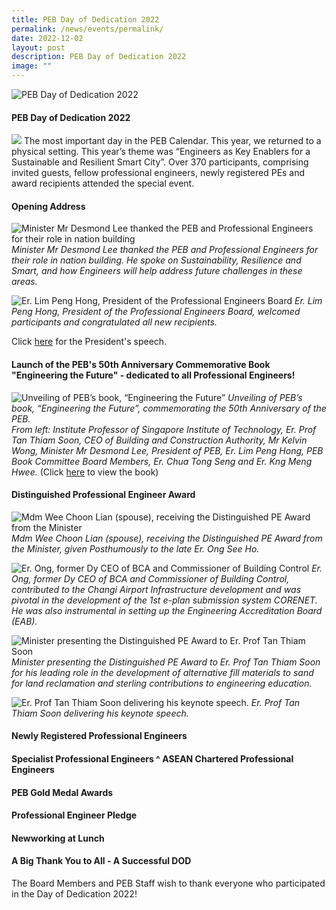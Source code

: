 ```yaml
---
title: PEB Day of Dedication 2022
permalink: /news/events/permalink/
date: 2022-12-02
layout: post
description: PEB Day of Dedication 2022
image: ""
---
```

![PEB Day of Dedication 2022](/images/PEB%20Day%20of%20Dedication%202022/dod2022_1.png)

#### PEB Day of Dedication 2022

![](/images/PEB%20Day%20of%20Dedication%202022/dod2022_2.jpg)
The most important day in the PEB Calendar. This year, we returned to a physical setting. This year’s theme was “Engineers as Key Enablers for a Sustainable and Resilient Smart City”. Over 370 participants, comprising invited guests, fellow professional engineers, newly registered PEs and award recipients attended the special event.

#### Opening Address
![Minister Mr Desmond Lee thanked the PEB and Professional Engineers for their role in nation building](/images/PEB%20Day%20of%20Dedication%202022/dod2022_3.jpg)
*Minister Mr Desmond Lee thanked the PEB and Professional Engineers for their role in nation building. He spoke on Sustainability, Resilience and Smart, and how Engineers will help address future challenges in these areas.*

![Er. Lim Peng Hong, President of the Professional Engineers Board](/images/PEB%20Day%20of%20Dedication%202022/dod2022_4.jpg)
*Er. Lim Peng Hong, President of the Professional Engineers Board, welcomed participants and congratulated all new recipients.*

Click [here](https://www.peb.gov.sg/Downloads/PEBPresidentSpeech_DOD2022.pdf)
 for the President's speech.
 
#### Launch of the PEB's 50th Anniversary Commemorative Book "Engineering the Future" - dedicated to all Professional Engineers!
![Unveiling of PEB’s book, “Engineering the Future”](/images/PEB%20Day%20of%20Dedication%202022/dod2022_5.jpg)
*Unveiling of PEB’s book, “Engineering the Future”, commemorating the 50th Anniversary of the PEB.  
From left: Institute Professor of Singapore Institute of Technology, Er. Prof Tan Thiam Soon, CEO of Building and Construction Authority, Mr Kelvin Wong, Minister Mr Desmond Lee, President of PEB, Er. Lim Peng Hong, PEB Book Committee Board Members, Er. Chua Tong Seng and Er. Kng Meng Hwee.*
(Click [here](https://www.peb.gov.sg/Downloads/PEB50thAnniversaryBook.pdf) to view the book)

#### Distinguished Professional Engineer Award
![Mdm Wee Choon Lian (spouse), receiving the Distinguished PE Award from the Minister](/images/PEB%20Day%20of%20Dedication%202022/dod2022_6.png)
*Mdm Wee Choon Lian (spouse), receiving the Distinguished PE Award from the Minister, given Posthumously to the late Er. Ong See Ho.*

![Er. Ong, former Dy CEO of BCA and Commissioner of Building Control](/images/PEB%20Day%20of%20Dedication%202022/dod2022_7.jpg)
*Er. Ong, former Dy CEO of BCA and Commissioner of Building Control, contributed to the Changi Airport Infrastructure development and was pivotal in the development of the 1st e-plan submission system CORENET. He was also instrumental in setting up the Engineering Accreditation Board (EAB).*

![Minister presenting the Distinguished PE Award to Er. Prof Tan Thiam Soon](/images/PEB%20Day%20of%20Dedication%202022/dod2022_8.jpg)
*Minister presenting the Distinguished PE Award to Er. Prof Tan Thiam Soon for his leading role in the development of alternative fill materials to sand for land reclamation and sterling contributions to engineering education.*

![Er. Prof Tan Thiam Soon delivering his keynote speech.](/images/PEB%20Day%20of%20Dedication%202022/dod2022_9.jpg)
*Er. Prof Tan Thiam Soon delivering his keynote speech.*

#### Newly Registered Professional Engineers

#### Specialist Professional Engineers ^ ASEAN Chartered Professional Engineers

#### PEB Gold Medal Awards

#### Professional Engineer Pledge

#### Newworking at Lunch

#### A Big Thank You to All - A Successful DOD

The Board Members and PEB Staff wish to thank everyone who participated in the Day of Dedication 2022!
